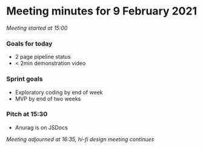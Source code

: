 # Meeting minutes for 9 February 2021

_Meeting started at 15:00_

### Goals for today

- 2 page pipeline status
- < 2min demonstration video

### Sprint goals

- Exploratory coding by end of week
- MVP by end of two weeks

### Pitch at 15:30

- Anurag is on JSDocs

_Meeting adjourned at 16:35, hi-fi design meeting continues_

